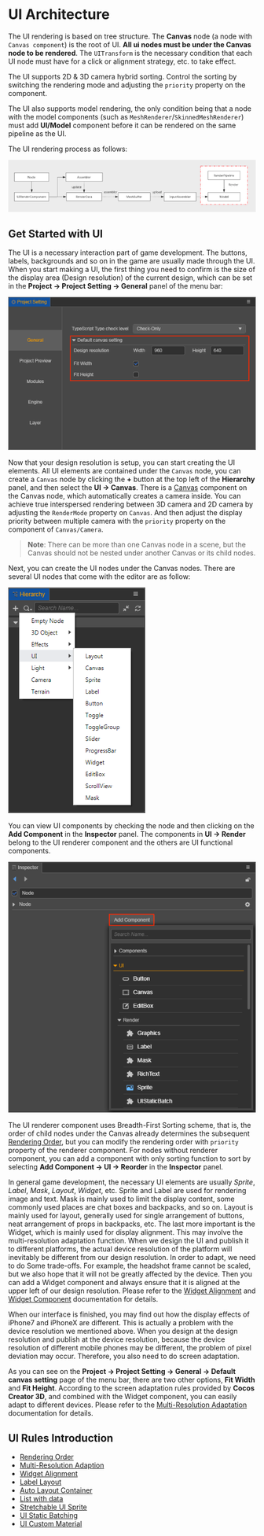 # UI Architecture

The UI rendering is based on tree structure. The **Canvas** node (a node with `Canvas component`) is the root of UI. **All ui nodes must be under the Canvas node to be rendered**. The `UITransform` is the necessary condition that each UI node must have for a click or alignment strategy, etc. to take effect.

The UI supports 2D & 3D camera hybrid sorting. Control the sorting by switching the rendering mode and adjusting the `priority` property on the component.

The UI also supports model rendering, the only condition being that a node with the model components (such as `MeshRenderer`/`SkinnedMeshRenderer`) must add __UI/Model__ component before it can be rendered on the same pipeline as the UI.

The UI rendering process as follows:

![render](render.png)

## Get Started with UI

The UI is a necessary interaction part of game development. The buttons, labels, backgrounds and so on in the game are usually made through the UI. When you start making a UI, the first thing you need to confirm is the size of the display area (Design resolution) of the current design, which can be set in the __Project -> Project Setting -> General__ panel of the menu bar:

![resolution-config](multi-resolution/resolution_config.png)

Now that your design resolution is setup, you can start creating the UI elements. All UI elements are contained under the `Canvas` node, you can create a `Canvas` node by clicking the __+__ button at the top left of the __Hierarchy__ panel, and then select the __UI -> Canvas__. There is a [Canvas](../editor/canvas.md) component on the Canvas node, which automatically creates a camera inside. You can achieve true interspersed rendering between 3D camera and 2D camera by adjusting the `RenderMode` property on `Canvas`. And then adjust the display priority between multiple camera with the `priority` property on the component of `Canvas/Camera`.

> __Note__: There can be more than one Canvas node in a scene, but the Canvas should not be nested under another Canvas or its child nodes.

Next, you can create the UI nodes under the Canvas nodes. There are several UI nodes that come with the editor are as follow:

![create-ui](../editor/create-ui.png)

You can view UI components by checking the node and then clicking on the __Add Component__ in the __Inspector__ panel. The components in __UI -> Render__ belong to the UI renderer component and the others are UI functional components.

![add-component](../editor/add-component.png)

The UI renderer component uses Breadth-First Sorting scheme, that is, the order of child nodes under the Canvas already determines the subsequent [Rendering Order](priority.md), but you can modify the rendering order with `priority` property of the renderer component. For nodes without renderer component, you can add a component with only sorting function to sort by selecting __Add Component -> UI -> Reorder__ in the __Inspector__ panel.

In general game development, the necessary UI elements are usually *Sprite*, *Label*, *Mask*, *Layout*, *Widget*, etc. Sprite and Label are used for rendering image and text. Mask is mainly used to limit the display content, some commonly used places are chat boxes and backpacks, and so on. Layout is mainly used for layout, generally used for single arrangement of buttons, neat arrangement of props in backpacks, etc. The last more important is the Widget, which is mainly used for display alignment. This may involve the multi-resolution adaptation function. When we design the UI and publish it to different platforms, the actual device resolution of the platform will inevitably be different from our design resolution. In order to adapt, we need to do Some trade-offs. For example, the headshot frame cannot be scaled, but we also hope that it will not be greatly affected by the device. Then you can add a Widget component and always ensure that it is aligned at the upper left of our design resolution. Please refer to the [Widget Alignment](widget-align.md) and [Widget Component](../editor/widget.md) documentation for details.

When our interface is finished, you may find out how the display effects of iPhone7 and iPhoneX are different. This is actually a problem with the device resolution we mentioned above. When you design at the design resolution and publish at the device resolution, because the device resolution of different mobile phones may be different, the problem of pixel deviation may occur. Therefore, you also need to do screen adaptation.

As you can see on the __Project -> Project Setting -> General -> Default canvas setting__ page of the menu bar, there are two other options, __Fit Width__ and __Fit Height__. According to the screen adaptation rules provided by **Cocos Creator 3D**, and combined with the Widget component, you can easily adapt to different devices. Please refer to the [Multi-Resolution Adaptation](multi-resolution.md) documentation for details.

## UI Rules Introduction

- [Rendering Order](priority.md)
- [Multi-Resolution Adaption](multi-resolution.md)
- [Widget Alignment](widget-align.md)
- [Label Layout](label-layout.md)
- [Auto Layout Container](auto-layout.md)
- [List with data](list-with-data.md)
- [Stretchable UI Sprite](sliced-sprite.md)
- [UI Static Batching](../editor/ui-static.md)
- [UI Custom Material](ui-material.md)
